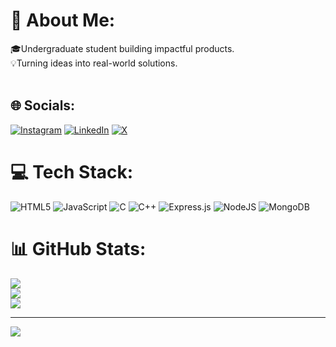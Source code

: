 # 💫 About Me:
🎓Undergraduate student building impactful products.<br>💡Turning ideas into real-world solutions.<br><br>

## 🌐 Socials:
[![Instagram](https://img.shields.io/badge/Instagram-%23E4405F.svg?logo=Instagram&logoColor=white)](https://instagram.com/aadiexii) [![LinkedIn](https://img.shields.io/badge/LinkedIn-%230077B5.svg?logo=linkedin&logoColor=white)](https://linkedin.com/in/aadiexii) [![X](https://img.shields.io/badge/X-black.svg?logo=X&logoColor=white)](https://x.com/aadiexii) 

# 💻 Tech Stack:
![HTML5](https://img.shields.io/badge/html5-%23E34F26.svg?style=for-the-badge&logo=html5&logoColor=white) ![JavaScript](https://img.shields.io/badge/javascript-%23323330.svg?style=for-the-badge&logo=javascript&logoColor=%23F7DF1E) ![C](https://img.shields.io/badge/c-%2300599C.svg?style=for-the-badge&logo=c&logoColor=white) ![C++](https://img.shields.io/badge/c++-%2300599C.svg?style=for-the-badge&logo=c%2B%2B&logoColor=white) ![Express.js](https://img.shields.io/badge/express.js-%23404d59.svg?style=for-the-badge&logo=express&logoColor=%2361DAFB) ![NodeJS](https://img.shields.io/badge/node.js-6DA55F?style=for-the-badge&logo=node.js&logoColor=white) ![MongoDB](https://img.shields.io/badge/MongoDB-%234ea94b.svg?style=for-the-badge&logo=mongodb&logoColor=white)
# 📊 GitHub Stats:
![](https://github-readme-stats.vercel.app/api?username=aadiexii&theme=dark&hide_border=false&include_all_commits=false&count_private=false)<br/>
![](https://github-readme-streak-stats.herokuapp.com/?user=aadiexii&theme=dark&hide_border=false)<br/>
![](https://github-readme-stats.vercel.app/api/top-langs/?username=aadiexii&theme=dark&hide_border=false&include_all_commits=false&count_private=false&layout=compact)

---
[![](https://visitcount.itsvg.in/api?id=aadiexii&icon=0&color=0)](https://visitcount.itsvg.in)

<!-- Proudly created with GPRM ( https://gprm.itsvg.in ) -->
